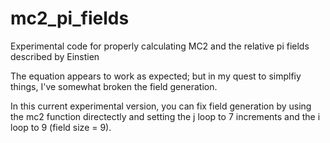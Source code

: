 # mc2_pi_fields
Experimental code for properly calculating MC2 and the relative pi fields described by Einstien 

The equation appears to work as expected; but in my quest to simplfiy things, I've somewhat broken the field generation.

In this current experimental version, you can fix field generation by using the mc2 function directectly and setting the j loop to 7 increments and the i loop to 9 (field size = 9).
